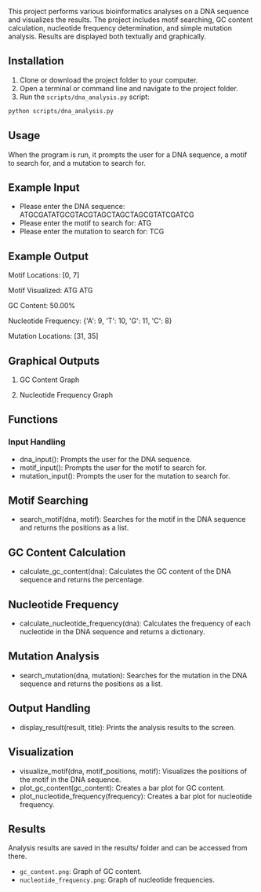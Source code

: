 

This project performs various bioinformatics analyses on a DNA sequence and visualizes the results. The project includes motif searching, GC content calculation, nucleotide frequency determination, and simple mutation analysis. Results are displayed both textually and graphically.



## Installation

1. Clone or download the project folder to your computer.
2. Open a terminal or command line and navigate to the project folder.
3. Run the `scripts/dna_analysis.py` script:

```bash
python scripts/dna_analysis.py
```


## Usage

When the program is run, it prompts the user for a DNA sequence, a motif to search for, and a mutation to search for.

## Example Input

 - Please enter the DNA sequence: ATGCGATATGCGTACGTAGCTAGCTAGCGTATCGATCG
 - Please enter the motif to search for: ATG
 - Please enter the mutation to search for: TCG



## Example Output

Motif Locations:
[0, 7]

Motif Visualized:
ATG    ATG              

GC Content:
50.00%

Nucleotide Frequency:
{'A': 9, 'T': 10, 'G': 11, 'C': 8}

Mutation Locations:
[31, 35]


## Graphical Outputs

1. GC Content Graph

2. Nucleotide Frequency Graph


## Functions

### Input Handling
 - dna_input(): Prompts the user for the DNA sequence.
 - motif_input(): Prompts the user for the motif to search for.
 - mutation_input(): Prompts the user for the mutation to search for.

## Motif Searching
 - search_motif(dna, motif): Searches for the motif in the DNA sequence and returns the positions as a list.

## GC Content Calculation
 - calculate_gc_content(dna): Calculates the GC content of the DNA sequence and returns the percentage.

## Nucleotide Frequency
 - calculate_nucleotide_frequency(dna): Calculates the frequency of each nucleotide in the DNA sequence and returns a dictionary.

## Mutation Analysis
 - search_mutation(dna, mutation): Searches for the mutation in the DNA sequence and returns the positions as a list.

## Output Handling
 - display_result(result, title): Prints the analysis results to the screen.

## Visualization
 - visualize_motif(dna, motif_positions, motif): Visualizes the positions of the motif in the DNA sequence.
 - plot_gc_content(gc_content): Creates a bar plot for GC content.
 - plot_nucleotide_frequency(frequency): Creates a bar plot for nucleotide frequency.


## Results
Analysis results are saved in the results/ folder and can be accessed from there.
 - `gc_content.png`: Graph of GC content.
 - `nucleotide_frequency.png`: Graph of nucleotide frequencies.


